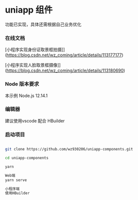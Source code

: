 # uniapp 组件

功能已实现，具体还需根据自己业务优化

### 在线文档

[小程序实现身份证取景框拍摄]](https://blog.csdn.net/wz_coming/article/details/113177177)

[小程序实现人脸取景框摄像]](https://blog.csdn.net/wz_coming/article/details/113180690)


### Node 版本要求

本示例 Node.js 12.14.1

### 编辑器

建议使用vscode 配合 HBuilder


### 启动项目

```bash

git clone https://github.com/wz930206/uniapp-components.git

cd uniapp-components

yarn

Web端
yarn serve

小程序端
使用HBuilder
```